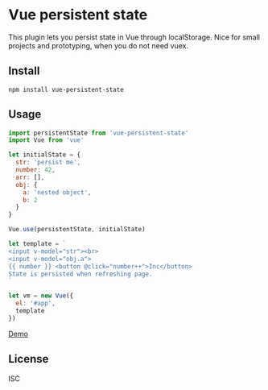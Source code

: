 # Vue persistent state
This plugin lets you persist state in Vue through localStorage. Nice for
small projects and prototyping, when you do not need vuex.

## Install

```
npm install vue-persistent-state
```

## Usage
```js
import persistentState from 'vue-persistent-state'
import Vue from 'vue'

let initialState = {
  str: 'persist me',
  number: 42,
  arr: [],
  obj: {
    a: 'nested object',
    b: 2
  }
}

Vue.use(persistentState, initialState)

let template = `
<input v-model="str"><br>
<input v-model="obj.a">
{{ number }} <button @click="number++">Inc</button>
State is persisted when refreshing page.
`

let vm = new Vue({
  el: '#app',
  template
})
```

[Demo](https://arve0.github.io/vue-persistent-state)

## License
ISC
